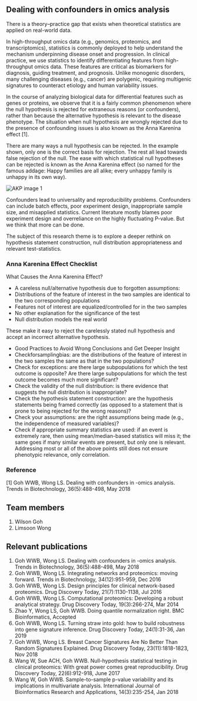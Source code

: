 ## Dealing with confounders in omics analysis
There is a theory–practice gap that exists when theoretical statistics are applied on real-world data. 

In high-throughput omics data (e.g., genomics, proteomics, and transcriptomics), statistics is commonly deployed to help understand the mechanism underpinning disease onset and progression. In clinical practice, we use statistics to identify differentiating features from high-throughput omics data. These features are critical as biomarkers for diagnosis, guiding treatment, and prognosis. Unlike monogenic disorders, many challenging diseases (e.g., cancer) are polygenic, requiring multigenic signatures to counteract etiology and human variability issues.

In the course of analyzing biological data for differential features such as genes or proteins, we observe that it is a fairly common phenomenon where the null hypothesis is rejected for extraneous reasons (or confounders), rather than because the alternative hypothesis is relevant to the disease phenotype. The situation when null hypothesis are wrongly rejected due to the presence of confounding issues is also known as the Anna Karenina effect [1].


There are many ways a null hypothesis can be rejected. In the example shown, only one is the correct basis for rejection. The rest all lead towards false rejection of the null. The ease with which statistical null hypotheses can be rejected is known as the Anna Karenina effect (so named for the famous addage: Happy families are all alike; every unhappy family is unhappy in its own way).

![AKP image 1](https://gohwils.github.io/biodatascience/images/AKP_image1.png)


Confounders lead to universality and reproducibility problems. Confounders can include batch effects, poor experiment design, inappropriate sample size, and misapplied statistics. Current literature mostly blames poor experiment design and overreliance on the highly fluctuating P-value. But we think that more can be done.

The subject of this research theme is to explore a deeper rethink on hypothesis statement construction, null distribution appropriateness and relevant test-statistics.



### Anna Karenina Effect Checklist

What Causes the Anna Karenina Effect?

- A careless null/alternative hypothesis due to forgotten assumptions:
-  Distributions of the feature of interest in the two samples are identical to the two corresponding populations
-  Features not of interest are equalized/controlled for in the two samples
-  No other explanation for the significance of the test
-  Null distribution models the real world

These make it easy to reject the carelessly stated null hypothesis and accept an incorrect alternative hypothesis.

- Good Practices to Avoid Wrong Conclusions and Get Deeper Insight
-  Checkforsamplingbias: are the distributions of the feature of interest in the two samples the same as that in the two populations?
-  Check for exceptions: are there large subpopulations for which the test outcome is opposite? Are there large subpopulations for which the test outcome becomes much more significant?
-  Check the validity of the null distribution: is there evidence that suggests the null distribution is inappropriate?
-  Check the hypothesis statement construction: are the hypothesis statements being framed correctly (as opposed to
a statement that is prone to being rejected for the wrong reasons)?
-  Check your assumptions: are the right assumptions being made (e.g., the independence of measured variables)?
-  Check if appropriate summary statistics are used: if an event is extremely rare, then using mean/median-based
statistics will miss it; the same goes if many similar events are present, but only one is relevant. Addressing most or all of the above points still does not ensure phenotypic relevance, only correlation.


### Reference
[1] Goh WWB, Wong LS. Dealing with confounders in -omics analysis. Trends in Biotechnology, 36(5):488-498, May 2018

## Team members
1. Wilson Goh
2. Limsoon Wong

## Relevant publications
1. Goh WWB, Wong LS. Dealing with confounders in -omics analysis. Trends in Biotechnology, 36(5):488-498, May 2018
2. Goh WWB, Wong LS. Integrating networks and proteomics: moving forward. Trends in Biotechnology, 34(12):951-959, Dec 2016
3. Goh WWB, Wong LS. Design principles for clinical network-based proteomics. Drug Discovery Today, 21(7):1130-1138, Jul 2016 
4. Goh WWB, Wong LS. Computational proteomics: Developing a robust analytical strategy. Drug Discovery Today, 19(3):266-274, Mar 2014
5. Zhao Y, Wong LS, Goh WWB. Doing quantile normalization right. BMC Bioinformatics, Accepted
6. Goh WWB, Wong LS. Turning straw into gold: how to build robustness into gene signature inference. Drug Discovery Today, 24(1):31-36, Jan 2019
7. Goh WWB, Wong LS. Breast Cancer Signatures Are No Better Than Random Signatures Explained. Drug Discovery Today, 23(11):1818-1823, Nov 2018
8. Wang W, Sue ACH, Goh WWB. Null-hypothesis statistical testing in clinical proteomics: With great power comes great reproducibility. Drug Discovery Today, 22(6):912-918, June 2017
9. Wang W, Goh WWB. Sample-to-sample p-value variability and its implications in multivariate analysis. International Journal of Bioinformatics Research and Applications, 14(3):235-254, Jan 2018

